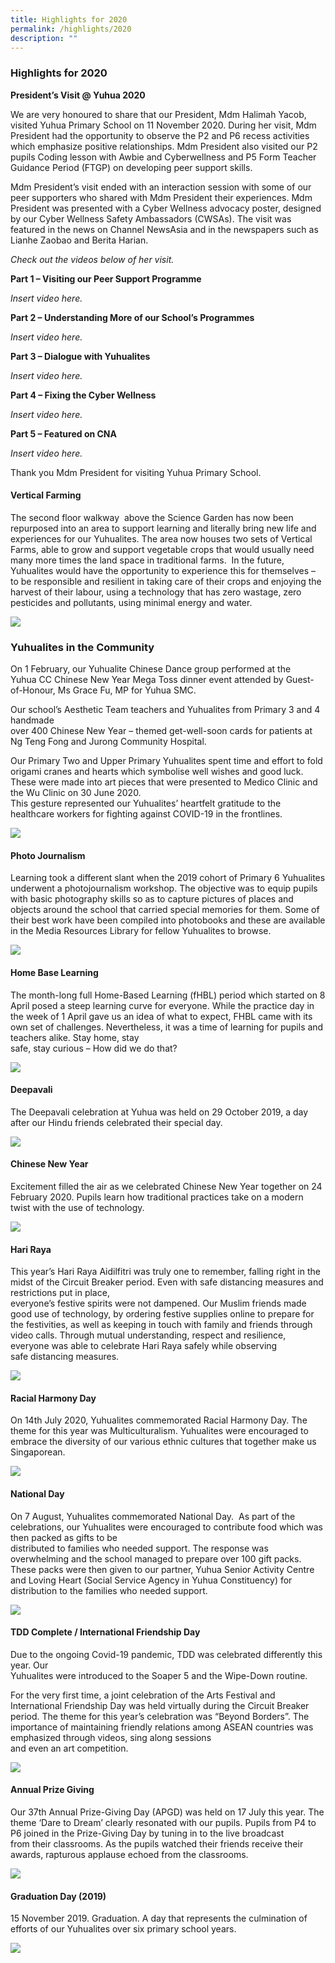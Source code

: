 ```yaml
---
title: Highlights for 2020
permalink: /highlights/2020
description: ""
---
```

### Highlights for 2020

**President’s Visit @ Yuhua 2020**

We are very honoured to share that our President, Mdm Halimah Yacob, visited Yuhua Primary School on 11 November 2020. During her visit, Mdm President had the opportunity to observe the P2 and P6 recess activities which emphasize positive relationships. Mdm President also visited our P2 pupils Coding lesson with Awbie and Cyberwellness and P5 Form Teacher Guidance Period (FTGP) on developing peer support skills.

Mdm President’s visit ended with an interaction session with some of our peer supporters who shared with Mdm President their experiences. Mdm President was presented with a Cyber Wellness advocacy poster, designed by our Cyber Wellness Safety Ambassadors (CWSAs). The visit was featured in the news on Channel NewsAsia and in the newspapers such as Lianhe Zaobao and Berita Harian.

_Check out the videos below of her visit._

**Part 1 – Visiting our Peer Support Programme**

*Insert video here.*

**Part 2 – Understanding More of our School’s Programmes**

*Insert video here.*

**Part 3 – Dialogue with Yuhualites**

*Insert video here.*

**Part 4 – Fixing the Cyber Wellness**

*Insert video here.*

**Part 5 – Featured on CNA**

*Insert video here.*

Thank you Mdm President for visiting Yuhua Primary School.

#### Vertical Farming

The second floor walkway  above the Science Garden has now been repurposed into an area to support learning and literally bring new life and experiences for our Yuhualites. The area now houses two sets of Vertical Farms, able to grow and support vegetable crops that would usually need many more times the land space in traditional farms.  In the future, Yuhualites would have the opportunity to experience this for themselves – to be responsible and resilient in taking care of their crops and enjoying the harvest of their labour, using a technology that has zero wastage, zero pesticides and pollutants, using minimal energy and water.

![](/images/garden1.png)

### Yuhualites in the Community

On 1 February, our Yuhualite Chinese Dance group performed at the Yuhua CC Chinese New Year Mega Toss dinner event attended by Guest-of-Honour, Ms Grace Fu, MP for Yuhua SMC.

Our school’s Aesthetic Team teachers and Yuhualites from Primary 3 and 4 handmade  
over 400 Chinese New Year – themed get-well-soon cards for patients at Ng Teng Fong and Jurong Community Hospital.

Our Primary Two and Upper Primary Yuhualites spent time and effort to fold origami cranes and hearts which symbolise well wishes and good luck. These were made into art pieces that were presented to Medico Clinic and the Wu Clinic on 30 June 2020.  
This gesture represented our Yuhualites’ heartfelt gratitude to the healthcare workers for fighting against COVID-19 in the frontlines.

![](/images/highlight5.png)

#### Photo Journalism

Learning took a different slant when the 2019 cohort of Primary 6 Yuhualites underwent a photojournalism workshop. The objective was to equip pupils with basic photography skills so as to capture pictures of places and objects around the school that carried special memories for them. Some of their best work have been compiled into photobooks and these are available in the Media Resources Library for fellow Yuhualites to browse.

![](/images/highligh6.png)

#### Home Base Learning

The month-long full Home-Based Learning (fHBL) period which started on 8 April posed a steep learning curve for everyone. While the practice day in the week of 1 April gave us an idea of what to expect, FHBL came with its own set of challenges. Nevertheless, it was a time of learning for pupils and teachers alike. Stay home, stay  
safe, stay curious – How did we do that?

![](/images/hightlight7.png)

#### Deepavali

The Deepavali celebration at Yuhua was held on 29 October 2019, a day after our Hindu friends celebrated their special day.

![](/images/highlight8.png)

#### Chinese New Year

Excitement filled the air as we celebrated Chinese New Year together on 24 February 2020. Pupils learn how traditional practices take on a modern twist with the use of technology.

![](/images/highlight9.png)

#### Hari Raya

This year’s Hari Raya Aidilfitri was truly one to remember, falling right in the midst of the Circuit Breaker period. Even with safe distancing measures and restrictions put in place,  
everyone’s festive spirits were not dampened. Our Muslim friends made good use of technology, by ordering festive supplies online to prepare for the festivities, as well as keeping in touch with family and friends through video calls. Through mutual understanding, respect and resilience, everyone was able to celebrate Hari Raya safely while observing safe distancing measures.

![](/images/highlight10.png)

#### Racial Harmony Day

On 14th July 2020, Yuhualites commemorated Racial Harmony Day. The theme for this year was Multiculturalism. Yuhualites were encouraged to embrace the diversity of our various ethnic cultures that together make us Singaporean.

![](/images/highlight11.png)

#### National Day

On 7 August, Yuhualites commemorated National Day.  As part of the celebrations, our Yuhualites were encouraged to contribute food which was then packed as gifts to be  
distributed to families who needed support. The response was overwhelming and the school managed to prepare over 100 gift packs. These packs were then given to our partner, Yuhua Senior Activity Centre and Loving Heart (Social Service Agency in Yuhua Constituency) for distribution to the families who needed support.

![](/images/highlight12.png)

#### TDD Complete / International Friendship Day

Due to the ongoing Covid-19 pandemic, TDD was celebrated differently this year. Our  
Yuhualites were introduced to the Soaper 5 and the Wipe-Down routine.

For the very first time, a joint celebration of the Arts Festival and International Friendship Day was held virtually during the Circuit Breaker period. The theme for this year’s celebration was “Beyond Borders”. The importance of maintaining friendly relations among ASEAN countries was emphasized through videos, sing along sessions  
and even an art competition.

![](/images/highlight13.png)

#### Annual Prize Giving

Our 37th Annual Prize-Giving Day (APGD) was held on 17 July this year. The theme ‘Dare to Dream’ clearly resonated with our pupils. Pupils from P4 to P6 joined in the Prize-Giving Day by tuning in to the live broadcast from their classrooms. As the pupils watched their friends receive their awards, rapturous applause echoed from the classrooms.

![](/images/highlight14.png)

#### Graduation Day (2019)

15 November 2019. Graduation. A day that represents the culmination of efforts of our Yuhualites over six primary school years.

![](/images/highlight15.png)